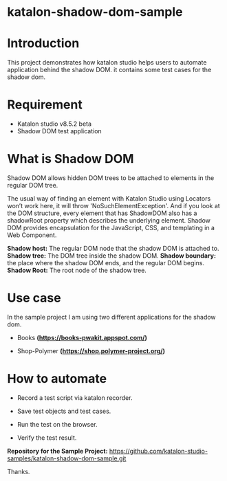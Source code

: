 # katalon-shadow-dom-sample

# Introduction

This project demonstrates how katalon studio helps users to automate application behind the shadow DOM. it contains some test cases for the shadow dom.

# Requirement
* Katalon studio v8.5.2 beta
* Shadow DOM test application

# What is Shadow DOM

Shadow DOM allows hidden DOM trees to be attached to elements in the regular DOM tree.

The usual way of finding an element with Katalon Studio using Locators won’t work here,  it will throw 'NoSuchElementException'. And if you look at the DOM structure, every element that has ShadowDOM also has a shadowRoot property which describes the underlying element. Shadow DOM provides encapsulation for the JavaScript, CSS, and templating in a Web Component.

**Shadow host:** The regular DOM node that the shadow DOM is attached to.
**Shadow tree:** The DOM tree inside the shadow DOM.
**Shadow boundary:** the place where the shadow DOM ends, and the regular DOM begins.
**Shadow Root:** The root node of the shadow tree.


# Use case

In the sample project I am using two different applications for the shadow dom.

* Books **(https://books-pwakit.appspot.com/)**

* Shop-Polymer **(https://shop.polymer-project.org/)**


# How to automate

* Record a test script via katalon recorder.

* Save test objects and test cases.

* Run the test on the browser.

* Verify the test result.


**Repository for the Sample Project:**
https://github.com/katalon-studio-samples/katalon-shadow-dom-sample.git

Thanks.
